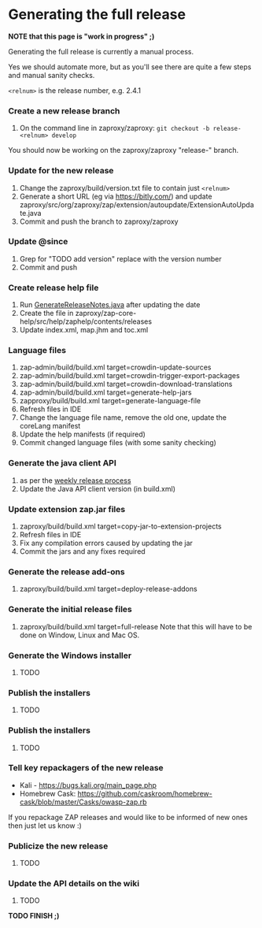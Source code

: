 # Generating the full release

**NOTE that this page is "work in progress" ;)**

Generating the full release is currently a manual process.

Yes we should automate more, but as you'll see there are quite a few steps and manual sanity checks.

``<relnum>`` is the release number, e.g. 2.4.1

### Create a new release branch
  1. On the command line in zaproxy/zaproxy: ``git checkout -b release-<relnum> develop``

You should now be working on the zaproxy/zaproxy "release-<relnum>" branch.

### Update for the new release
  1. Change the zaproxy/build/version.txt file to contain just ``<relnum>``
  1. Generate a short URL (eg via https://bitly.com/) and update zaproxy/src/org/zaproxy/zap/extension/autoupdate/ExtensionAutoUpdate.java
  1. Commit and push the branch to zaproxy/zaproxy

### Update @since 
  1. Grep for "TODO add version" replace with the version number
  1. Commit and push

### Create release help file
  1. Run [GenerateReleaseNotes.java](https://github.com/zaproxy/zap-admin/blob/master/src/org/zaproxy/admin/GenerateReleaseNotes.java) after updating the date
  1. Create the file in zaproxy/zap-core-help/src/help/zaphelp/contents/releases
  1. Update index.xml, map.jhm and toc.xml

### Language files
  1. zap-admin/build/build.xml target=crowdin-update-sources
  1. zap-admin/build/build.xml target=crowdin-trigger-export-packages
  1. zap-admin/build/build.xml target=crowdin-download-translations
  1. zap-admin/build/build.xml target=generate-help-jars
  1. zapproxy/build/build.xml target=generate-language-file
  1. Refresh files in IDE
  1. Change the language file name, remove the old one, update the coreLang manifest
  1. Update the help manifests (if required)
  1. Commit changed language files (with some sanity checking)

### Generate the java client API
  1. as per the [weekly release process](https://github.com/zaproxy/zaproxy/wiki/GeneratingTheWeeklyRelease#generate-the-client-apis)
  1. Update the Java API client version (in build.xml)

### Update extension zap.jar files
  1. zaproxy/build/build.xml target=copy-jar-to-extension-projects
  1. Refresh files in IDE
  1. Fix any compilation errors caused by updating the jar
  1. Commit the jars and any fixes required

### Generate the release add-ons
  1. zaproxy/build/build.xml target=deploy-release-addons

### Generate the initial release files
  1. zaproxy/build/build.xml target=full-release
Note that this will have to be done on Window, Linux and Mac OS.

### Generate the Windows installer
  1. TODO

### Publish the installers
  1. TODO

### Publish the installers
  1. TODO

### Tell key repackagers of the new release
  * Kali - https://bugs.kali.org/main_page.php
  * Homebrew Cask: https://github.com/caskroom/homebrew-cask/blob/master/Casks/owasp-zap.rb

If you repackage ZAP releases and would like to be informed of new ones then just let us know :)

### Publicize the new release
  1. TODO

### Update the API details on the wiki
  1. TODO

**TODO FINISH ;)**

